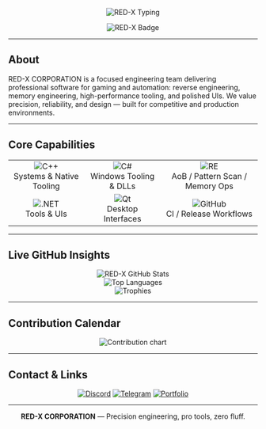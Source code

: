 <!-- RED-X CORPORATION — Professional README -->

<p align="center">
  <img src="https://readme-typing-svg.herokuapp.com?font=JetBrains+Mono&weight=700&size=30&duration=2400&pause=800&color=FF0000&center=true&vCenter=true&width=900&lines=RED-X+CORPORATION;Innovation+·+Precision+·+Excellence;Next-Gen+Tools+for+Gamers+%26+Creators" alt="RED-X Typing" />
</p>

<p align="center">
  <img src="https://img.shields.io/badge/RED--X--CORPORATION-000000?style=for-the-badge&logo=github&logoColor=FF0000" alt="RED-X Badge" />
</p>

---

## About
RED-X CORPORATION is a focused engineering team delivering professional software for gaming and automation: reverse engineering, memory engineering, high-performance tooling, and polished UIs. We value precision, reliability, and design — built for competitive and production environments.

---

## Core Capabilities
<p align="center">
<table>
  <tr>
    <td align="center">
      <img src="https://img.shields.io/badge/C%2B%2B-000000?style=for-the-badge&logo=cplusplus&logoColor=FF0000" alt="C++" /><br>
      Systems & Native Tooling
    </td>
    <td align="center">
      <img src="https://img.shields.io/badge/C%23-000000?style=for-the-badge&logo=csharp&logoColor=FF0000" alt="C#" /><br>
      Windows Tooling & DLLs
    </td>
    <td align="center">
      <img src="https://img.shields.io/badge/Reverse_Engineering-000000?style=for-the-badge&logo=probot&logoColor=FF0000" alt="RE" /><br>
      AoB / Pattern Scan / Memory Ops
    </td>
  </tr>
  <tr>
    <td align="center">
      <img src="https://img.shields.io/badge/.NET-000000?style=for-the-badge&logo=dotnet&logoColor=FF0000" alt=".NET" /><br>
      Tools & UIs
    </td>
    <td align="center">
      <img src="https://img.shields.io/badge/Qt-000000?style=for-the-badge&logo=qt&logoColor=FF0000" alt="Qt" /><br>
      Desktop Interfaces
    </td>
    <td align="center">
      <img src="https://img.shields.io/badge/GitHub-000000?style=for-the-badge&logo=github&logoColor=FF0000" alt="GitHub" /><br>
      CI / Release Workflows
    </td>
  </tr>
</table>
</p>

---

## Live GitHub Insights
<p align="center">
  <!-- Full stats -->
  <img alt="RED-X GitHub Stats" src="https://github-readme-stats.vercel.app/api?username=REDX-CORPORATION&show_icons=true&theme=dark&title_color=FF0000&icon_color=FF0000&text_color=FFFFFF&count_private=true&include_all_commits=true" />

  <!-- Top languages -->
  <br/>
  <img alt="Top Languages" src="https://github-readme-stats.vercel.app/api/top-langs/?username=REDX-CORPORATION&layout=compact&theme=dark&title_color=FF0000&text_color=FFFFFF" />

  <!-- Trophies -->
  <br/>
  <img alt="Trophies" src="https://github-profile-trophy.vercel.app/?username=REDX-CORPORATION&theme=dark&row=1&column=6" />
</p>

---

## Contribution Calendar
<p align="center">
  <img alt="Contribution chart" src="https://ghchart.rshah.org/REDX-CORPORATION" />
</p>

---

## Contact & Links
<p align="center">
  <a href="https://discord.gg/f7KPc9JyeY"><img src="https://img.shields.io/badge/Discord-Join-000000?style=for-the-badge&logo=discord&logoColor=FF0000" alt="Discord" /></a>
  <a href="https://t.me/+OglBPVcrngY1OGQ9"><img src="https://img.shields.io/badge/Telegram-Join-000000?style=for-the-badge&logo=telegram&logoColor=FF0000" alt="Telegram" /></a>
  <a href="http://guns.lol/mohtasimjitu"><img src="https://img.shields.io/badge/Portfolio-Visit-000000?style=for-the-badge&logo=firefox&logoColor=FF0000" alt="Portfolio" /></a>
</p>

---

<div align="center">

**RED-X CORPORATION** — Precision engineering, pro tools, zero fluff.

</div>
